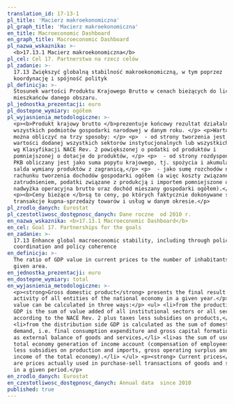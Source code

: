```yaml
---
translation_id: 17-13-1
pl_title: 'Macierz makroekonomiczna'
pl_graph_title: 'Macierz makroekonomiczna'
en_title: Macroeconomic Dashboard
en_graph_title: Macroeconomic Dashboard
pl_nazwa_wskaznika: >-
  <b>17.13.1 Macierz makroekonomiczna</b>
pl_cel: Cel 17. Partnerstwa na rzecz celów
pl_zadanie: >-
  17.13 Zwiększyć globalną stabilność makroekonomiczną, w tym poprzez
  koordynację i spójność polityk
pl_definicja: >-
  Stosunek wartości Produktu Krajowego Brutto w cenach bieżących do liczby
  mieszkańców danego obszaru.
pl_jednostka_prezentacji: euro
pl_dostepne_wymiary: ogółem
pl_wyjasnienia_metodologiczne: >-
  <p><b>Produkt krajowy brutto </b>prezentuje końcowy rezultat działalności
  wszystkich podmiotów gospodarki narodowej w danym roku. </p> <p>Wartość PKB
  można obliczyć na trzy sposoby: </p> <p>  - od strony tworzenia jest ona równa
  wartości dodanej wszystkich sektorów instytucjonalnych lub wszystkich sekcji
  wg Klasyfikacji NACE Rev. 2 powiększonej o podatki od produktów i
  pomniejszonej o dotacje do produktów, </p> <p>  - od strony rozdysponowania
  PKB obliczany jest jako suma popytu krajowego, tj. spożycia i akumulacji oraz
  salda wymiany produktów z zagranicą,</p> <p>  - jako sumę rozchodów na
  rachunku tworzenia dochodów gospodarki ogółem (a więc koszty związane z
  zatrudnieniem, podatki związane z produkcją i importem pomniejszone o dotacje,
  nadwyżka operacyjna brutto oraz dochód mieszany gospodarki ogółem).</p>
  <p><b>Ceny bieżące </b>są to ceny, po których faktycznie dokonywane są
  transakcje kupna-sprzedaży towarów i usług w danym okresie.</p>
pl_zrodlo_danych: Eurostat
pl_czestotliwosc_dostępnosc_danych: Dane roczne  od 2010 r.
en_nazwa_wskaznika: <b>17.13.1 Macroeconomic Dashboard</b>
en_cel: Goal 17. Partnerships for the goals
en_zadanie: >-
  17.13 Enhance global macroeconomic stability, including through policy
  coordination and policy coherence
en_definicja: >-
  The ratio of GDP value in current prices to the number of inhabitants of a
  given area.
en_jednostka_prezentacji: euro
en_dostepne_wymiary: total
en_wyjasnienia_metodologiczne: >-
  <p><strong>Gross domestic product</strong> presents the final result of the
  activity of all entities of the national economy in a given year.</p> <p>GDP
  value can be calculated in three ways:</p> <ul> <li>from the production side
  GDP is the sum of value added of all institutional sectors or all sections
  according to the NACE Rev. 2 plus taxes less subsidies on products,</li>
  <li>from the distribution side GDP is calculated as the sum of domestic
  demand, i.e. final consumption expenditure and gross capital formation as well
  as external balance of goods and services,</li> <li>as the sum of uses in the
  total economy generation of income account (compensation of employees, taxes
  less subsidies on production and imports, gross operating surplus and mixed
  income of the total economy).</li> </ul> <p><strong> Current prices</strong>
  are prices actually used in purchase-sell transactions of goods and services
  in a given period.</p>
en_zrodlo_danych: Eurostat
en_czestotliwosc_dostępnosc_danych: Annual data  since 2010
published: true
---
```

